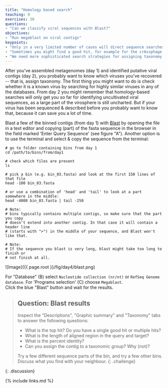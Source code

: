```yaml
---
title: "Homology based search"
teaching: 0
exercises: 30
questions:
- "Can we classify viral sequences with Blast?"
objectives:
- "Run megablast on viral contigs"
keypoints:
- "Only in a very limited number of cases will direct sequence searches result in good hits. This is because majority of uncultivated viral sequences have not been previously described. You might hit nothing at all, or perhaps hit different viral (or bacterial) sequences with low query coverage."
- "Sometimes you might find a good hit, for example for the crAssphage bins. Of course, back when crAssphage was discovered these sequences weren't present in the database!"
- "We need more sophisticated search strategies for assigning taxonomy to novel viral sequences"
---
```

After you've assembled metagenomes (day 1) and identified putative viral contigs (day 2), you probably want to know which viruses you've recovered -- that is, assign taxonomy.
The first thing you might want to do is check whether it is a known virus by searching for highly similar viruses in any of the databases. From day 2 you might remember that homology-based searches will only get you so far for identifying uncultivated viral sequences, as a large part of the virosphere is still uncharted. But if your virus has been sequenced & described before you probably want to know that, because it can save you a lot of time.

Blast a few of the binned contigs (from day 1) with [Blast](https://blast.ncbi.nlm.nih.gov/Blast.cgi?PROGRAM=blastn&PAGE_TYPE=BlastSearch&LINK_LOC=blasthome) by opening the file in a text editor and copying (part) of the fasta sequence in the browser in the field marked 'Enter Query Sequence' (see figure "A"). Another option is to use the terminal and select & copy the sequence from the terminal:

```
# go to folder containing bins from day 1
cd /path/to/bins/from/day1

# check which files are present
ls

# pick a bin (e.g. bin_03.fasta) and look at the first 150 lines of that file
head -100 bin_03.fasta

# or use a combination of 'head' and 'tail' to look at a part somewhere in the middle:
head -4000 bin_03.fasta | tail -250

# Note:
# bins typically contains multiple contigs, so make sure that the part you copy
# doesn't extend into another contig. In that case it will contain a header line
# (starts with ">") in the middle of your sequence, and Blast won't like that.

# Note:
# If the sequence you blast is very long, blast might take too long to finish or
# not finish at all.
```
![Image]({{ page.root }}/fig/day4/blast.png)


For "Database" (B) select `Nucleotide collection (nr/nt)` or `RefSeq Genome database`. For 'Programs selection' (C) choose `Megablast`.  
Click the blue "Blast" button and wait for the results.


>## Question: Blast results
>Inspect the "Descriptions", "Graphic summary" and "Taxonomy" tabs to answer the following questions:  
>- What is the top hit? Do you have a single good hit or multiple hits?
>- What is the length of aligned region in the query and target?
>- What is the percent identity?
>- Can you assign the contig to a taxonomic group? Why (not)?
>
>Try a few different sequence parts of the bin, and try a few other bins.
>Discuss what you find with your neighbour.
{: .challenge}

{: .discussion}




{% include links.md %}
